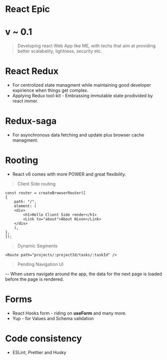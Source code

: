 # **React Epic**

<h1> v ~ 0.1 </h1>

> Developing react Web App like ME, with techs that aim at providing better scalabality, lightness, security etc.

# React Redux
- For centrolized state managment while maintaining good developer expirience when things get complex.
- Applying Redux tool-kit - Embrassing immutable state prodivided by react immer.

# Redux-saga

- For asynchronous data fetching and update plus browser cache managment.

# Rooting

- React v6 comes with more POWER and great flexibility.

> Client Side routing

    const router = createBrowserRouter([
    {
        path: "/",
        element: (
        <div>
            <h1>Hello Client Side render</h1>
            <Link to="about">About Nixon</Link>
        </div>
        ),
    },
    ]);

> Dynamic Segments

    <Route path="projects/:projectId/tasks/:taskId" />

> Pending Navigation UI

-- When users navigate around the app, the data for the next page is loaded before the page is rendered.

# Forms

- React Hooks form - riding on **useForm** and many more.
- Yup - for Values and Schema validation

# Code consistency

- ESLint, Prettier and Husky


